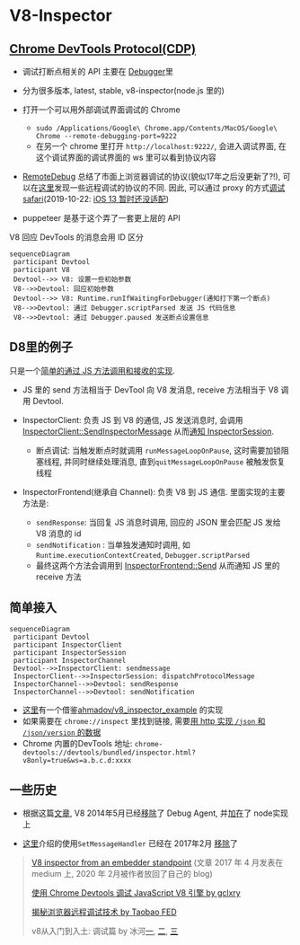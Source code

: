 # V8-Inspector

## [Chrome DevTools Protocol(CDP)](https://chromedevtools.github.io/devtools-protocol)

* 调试打断点相关的 API 主要在 [Debugger](https://chromedevtools.github.io/devtools-protocol/tot/Debugger)里

* 分为很多版本, latest, stable, v8-inspector(node.js 里的)
* 打开一个可以用外部调试界面调试的 Chrome
  * `sudo /Applications/Google\ Chrome.app/Contents/MacOS/Google\ Chrome --remote-debugging-port=9222`
  * 在另一个 chrome 里打开 `http://localhost:9222/`, 会进入调试界面, 在这个调试界面的调试界面的 ws 里可以看到协议内容
* [RemoteDebug](https://remotedebug.org/) 总结了市面上浏览器调试的协议(貌似17年之后没更新了?!), 可以在[这里](https://compatibility.remotedebug.org/)发现一些远程调试的协议的不同. 因此, 可以通过 proxy 的方式[调试 safari](https://github.com/RemoteDebug/remotedebug-ios-webkit-adapter)(2019-10-22: [iOS 13 暂时还没适配](https://github.com/google/ios-webkit-debug-proxy/issues/314))
* puppeteer 是基于这个弄了一套更上层的 API

V8 回应 DevTools 的消息会用 ID 区分

```mermaid
sequenceDiagram
 participant Devtool
 participant V8
 Devtool-->> V8: 设置一些初始参数
 V8-->>Devtool: 回应初始参数
 Devtool-->> V8: Runtime.runIfWaitingForDebugger(通知打下第一个断点)
 V8-->>Devtool: 通过 Debugger.scriptParsed 发送 JS 代码信息
 V8-->>Devtool: 通过 Debugger.paused 发送断点设置信息
```

## D8里的例子

只是一个[简单的通过 JS 方法调用和接收的实现](https://v8.dev/docs/inspector). 

* JS 里的 send 方法相当于 DevTool 向 V8 发消息, receive 方法相当于 V8 调用 Devtool.

* InspectorClient: 负责 JS 到 V8 的通信,  JS 发送消息时, 会调用 [InspectorClient::SendInspectorMessage](https://github.com/v8/v8/blob/8.3.100/src/d8/d8.cc#L2533) 从而[通知 InspectorSession](https://github.com/v8/v8/blob/8.3.100/src/d8/d8.cc#L2548).
  * 断点调试: 当触发断点时就调用 `runMessageLoopOnPause`, 这时需要加锁阻塞线程, 并同时继续处理消息, 直到`quitMessageLoopOnPause` 被触发恢复线程
* InspectorFrontend(继承自 Channel): 负责 V8 到 JS 通信. 里面实现的主要方法是:
  * `sendResponse`: 当回复 JS 消息时调用, 回应的 JSON 里会匹配 JS 发给 V8 消息的 id
  * `sendNotification` : 当单独发通知时调用, 如 `Runtime.executionContextCreated`, `Debugger.scriptParsed`
  * 最终这两个方法会调用到 [InspectorFrontend::Send](https://github.com/v8/v8/blob/8.3.100/src/d8/d8.cc#L2427) 从而通知 JS 里的 receive 方法

## 简单接入

```mermaid
sequenceDiagram
 participant Devtool
 participant InspectorClient
 participant InspectorSession
 participant InspectorChannel
 Devtool-->>InspectorClient: sendmessage
 InspectorClient-->>InspectorSession: dispatchProtocolMessage
 InspectorChannel-->>Devtool: sendResponse
 InspectorChannel-->>Devtool: sendNotification
```

* [这里](https://github.com/pbdm/playground/tree/master/cpp/v8/v8-inspector)有一个借鉴[ahmadov/v8_inspector_example](https://github.com/ahmadov/v8_inspector_example) 的实现
* 如果需要在 `chrome://inspect` 里找到链接, 需要[用 http 实现 `/json` 和  `/json/version` 的数据](https://zhuanlan.zhihu.com/p/74693078)
* Chrome 内置的DevTools 地址: `chrome-devtools://devtools/bundled/inspector.html?v8only=true&ws=a.b.c.d:xxxx`

## 一些历史

* 根据这篇[文章](http://blog.joshgav.com/node/debugging/2016/02/04/Node-Debug-Architecture.html), V8 2014年5月已经[移除](https://github.com/v8/v8/commit/33fba3b)了 Debug Agent, 并[加在](https://github.com/nodejs/node/commit/7a0cfe9)了 node实现上

* [这里](https://idom.me/articles/848.html)介绍的使用`SetMessageHandler` 已经在 2017年2月 [移除](https://github.com/v8/v8/commit/d0d4189dc094b9d6d7750ddb3ad250f3518c2225)了

> [V8 inspector from an embedder standpoint](https://hyperandroid.com/2020/02/12/v8-inspector-from-an-embedder-standpoint/) (文章 2017 年 4 月发表在 medium 上, 2020 年 2月被作者放回了自己的 blog)
>
> [使用 Chrome Devtools 调试 JavaScript V8 引擎 by gclxry](https://gclxry.com/use-chrome-devtools-to-debug-v8-javascript/)
>
> [揭秘浏览器远程调试技术 by Taobao FED](https://juejin.im/entry/58072e74a0bb9f0058a137ed)
>
> v8从入门到入土: 调试篇 by 冰河[一](https://zhuanlan.zhihu.com/p/67191152), [二](https://zhuanlan.zhihu.com/p/74693078), [三](https://zhuanlan.zhihu.com/p/74694199)

